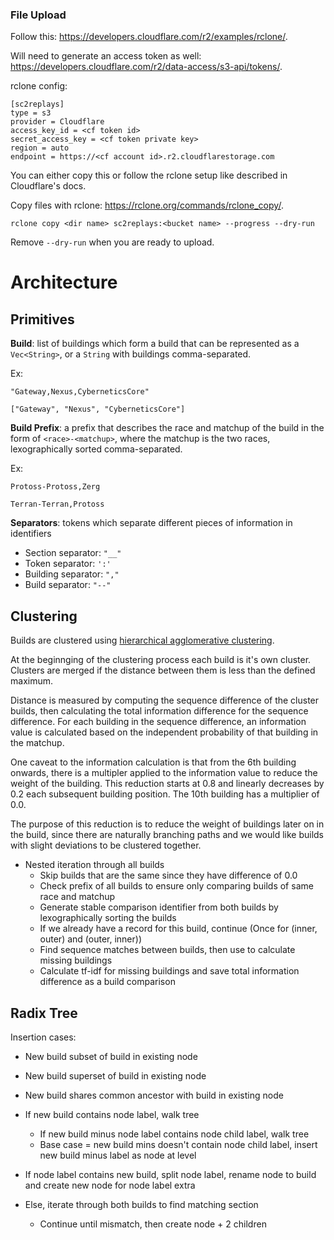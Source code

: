 ### File Upload

Follow this: https://developers.cloudflare.com/r2/examples/rclone/.

Will need to generate an access token as well:
https://developers.cloudflare.com/r2/data-access/s3-api/tokens/.

rclone config:

```
[sc2replays]
type = s3
provider = Cloudflare
access_key_id = <cf token id>
secret_access_key = <cf token private key>
region = auto
endpoint = https://<cf account id>.r2.cloudflarestorage.com
```

You can either copy this or follow the rclone setup like described in
Cloudflare's docs.

Copy files with rclone: https://rclone.org/commands/rclone_copy/.

```
rclone copy <dir name> sc2replays:<bucket name> --progress --dry-run
```

Remove `--dry-run` when you are ready to upload.

# Architecture

## Primitives

**Build**: list of buildings which form a build that can be represented as a
`Vec<String>`, or a `String` with buildings comma-separated.

Ex:

```
"Gateway,Nexus,CyberneticsCore"

["Gateway", "Nexus", "CyberneticsCore"]
```

**Build Prefix**: a prefix that describes the race and matchup of the build in
the form of `<race>-<matchup>`, where the matchup is the two races,
lexographically sorted comma-separated.

Ex:

```
Protoss-Protoss,Zerg

Terran-Terran,Protoss
```

**Separators**: tokens which separate different pieces of information in
identifiers

- Section separator: `"__"`
- Token separator: `':'`
- Building separator: `","`
- Build separator: `"--"`

## Clustering

Builds are clustered using
[hierarchical agglomerative clustering](https://en.wikipedia.org/wiki/Hierarchical_clustering).

At the beginnging of the clustering process each build is it's own cluster.
Clusters are merged if the distance between them is less than the defined
maximum.

Distance is measured by computing the sequence difference of the cluster builds,
then calculating the total information difference for the sequence difference.
For each building in the sequence difference, an information value is calculated
based on the independent probability of that building in the matchup.

One caveat to the information calculation is that from the 6th building onwards,
there is a multipler applied to the information value to reduce the weight of
the building. This reduction starts at 0.8 and linearly decreases by 0.2 each
subsequent building position. The 10th building has a multiplier of 0.0.

The purpose of this reduction is to reduce the weight of buildings later on in
the build, since there are naturally branching paths and we would like builds
with slight deviations to be clustered together.

- Nested iteration through all builds
  - Skip builds that are the same since they have difference of 0.0
  - Check prefix of all builds to ensure only comparing builds of same race and
    matchup
  - Generate stable comparison identifier from both builds by lexographically
    sorting the builds
  - If we already have a record for this build, continue (Once for (inner,
    outer) and (outer, inner))
  - Find sequence matches between builds, then use to calculate missing
    buildings
  - Calculate tf-idf for missing buildings and save total information difference
    as a build comparison

## Radix Tree

Insertion cases:

- New build subset of build in existing node
- New build superset of build in existing node
- New build shares common ancestor with build in existing node

- If new build contains node label, walk tree
  - If new build minus node label contains node child label, walk tree
  - Base case = new build mins doesn't contain node child label, insert new
    build minus label as node at level
- If node label contains new build, split node label, rename node to build and
  create new node for node label extra
- Else, iterate through both builds to find matching section
  - Continue until mismatch, then create node + 2 children
